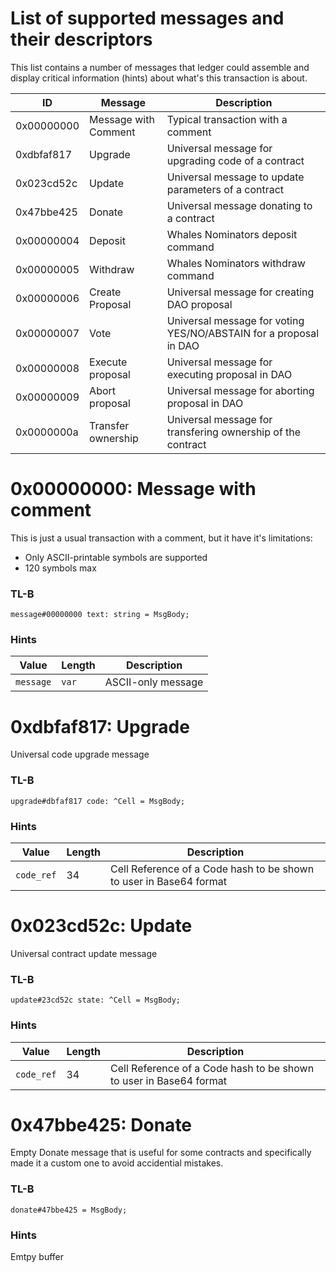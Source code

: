 # List of supported messages and their descriptors

This list contains a number of messages that ledger could assemble and display critical information (hints) about what's this transaction is about.

| ID | Message | Description |
| --- | --- | --- |
| 0x00000000 | Message with Comment| Typical transaction with a comment|
| 0xdbfaf817 | Upgrade | Universal message for upgrading code of a contract |
| 0x023cd52c | Update | Universal message to update parameters of a contract |
| 0x47bbe425 | Donate | Universal message donating to a contract |
| 0x00000004 | Deposit | Whales Nominators deposit command |
| 0x00000005 | Withdraw | Whales Nominators withdraw command |
| 0x00000006 | Create Proposal | Universal message for creating DAO proposal |
| 0x00000007 | Vote | Universal message for voting YES/NO/ABSTAIN for a proposal in DAO |
| 0x00000008 | Execute proposal | Universal message for executing proposal in DAO |
| 0x00000009 | Abort proposal | Universal message for aborting proposal in DAO |
| 0x0000000a | Transfer ownership | Universal message for transfering ownership of the contract |

# 0x00000000: Message with comment

This is just a usual transaction with a comment, but it have it's limitations:
* Only ASCII-printable symbols are supported
* 120 symbols max

### TL-B
```
message#00000000 text: string = MsgBody;
```

### Hints
| Value | Length | Description |
| --- | --- | --- |
| `message` | `var` | ASCII-only message |

# 0xdbfaf817: Upgrade
Universal code upgrade message

### TL-B
```
upgrade#dbfaf817 code: ^Cell = MsgBody;
```

### Hints
| Value | Length | Description |
| --- | --- | --- |
| `code_ref` | 34 | Cell Reference of a Code hash to be shown to user in Base64 format |

# 0x023cd52c: Update
Universal contract update message

### TL-B
```
update#23cd52c state: ^Cell = MsgBody;
```

### Hints
| Value | Length | Description |
| --- | --- | --- |
| `code_ref` | 34 | Cell Reference of a Code hash to be shown to user in Base64 format |

# 0x47bbe425: Donate
Empty Donate message that is useful for some contracts and specifically made it a custom one to avoid accidential mistakes.

### TL-B
```
donate#47bbe425 = MsgBody;
```

### Hints
Emtpy buffer
